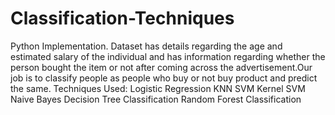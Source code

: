# Classification-Techniques
Python Implementation.
Dataset has details regarding the age and estimated salary of the individual and has information regarding whether the person bought the item or not after coming across the advertisement.Our job is to classify people as people who buy or not buy product and predict the same.
Techniques Used:
Logistic Regression
KNN
SVM
Kernel SVM
Naive Bayes
Decision Tree Classification
Random Forest Classification
